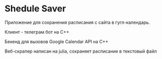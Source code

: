 # Shedule Saver

Приложение для сохранения расписания с сайта в гугл-календарь. 

Клиент - телеграм бот на С++

Бекенд для вызовов Google Calendar API на С++

Веб-скрапер написан на julia, сохраняет расписание в текстовый файл

